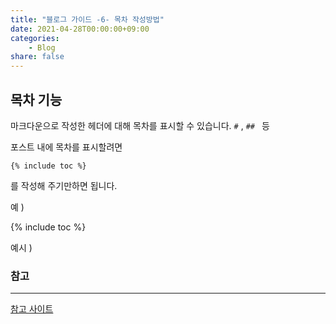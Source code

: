 ```yaml
---
title: "블로그 가이드 -6- 목차 작성방법"
date: 2021-04-28T00:00:00+09:00
categories: 
    - Blog
share: false
---
```


## 목차 기능

마크다운으로 작성한 헤더에 대해 목차를 표시할 수 있습니다. ` # ` , `## ` 등

포스트 내에 목차를 표시할려면

```
{% include toc %}
```
를 작성해 주기만하면 됩니다.

예 )

{% include toc %}

예시 )

### 참고 
---

[참고 사이트](https://mmistakes.github.io/so-simple-theme/layout/layout-table-of-contents/)